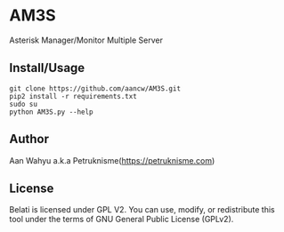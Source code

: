 # AM3S
Asterisk Manager/Monitor Multiple Server

## Install/Usage
```
git clone https://github.com/aancw/AM3S.git
pip2 install -r requirements.txt
sudo su
python AM3S.py --help
```

## Author
Aan Wahyu a.k.a Petruknisme(https://petruknisme.com)

## License
Belati is licensed under GPL V2. You can use, modify, or redistribute this tool under the terms of GNU General Public License (GPLv2).
